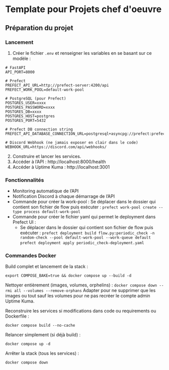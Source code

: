 # Template pour Projets chef d'oeuvre

## Préparation du projet

### Lancement

1. Créer le fichier `.env` et renseigner les variables en se basant sur ce modèle :
```
# FastAPI
API_PORT=8000

# Prefect
PREFECT_API_URL=http://prefect-server:4200/api
PREFECT_WORK_POOL=default-work-pool

# PostgreSQL (pour Prefect)
POSTGRES_USER=xxxx
POSTGRES_PASSWORD=xxxx
POSTGRES_DB=xxxx
POSTGRES_HOST=postgres
POSTGRES_PORT=5432

# Prefect DB connection string
PREFECT_API_DATABASE_CONNECTION_URL=postgresql+asyncpg://prefect:prefect@postgres:5432/prefect

# Discord Webhook (ne jamais exposer en clair dans le code)
WEBHOOK_URL=https://discord.com/api/webhooks/
```

2. Construire et lancer les services.
3. Accéder à l’API : http://localhost:8000/health
4. Accéder à Uptime Kuma : http://localhost:3001

### Fonctionnalités

- Monitoring automatique de l’API
- Notification Discord à chaque démarrage de l’API
- Commande pour créer la work-pool :
     Se déplacer dans le dossier qui contient son fichier de flow puis exécuter :
        `prefect work-pool create --type process default-work-pool`
- Commande pour créer le fichier yaml qui permet le deployment dans Prefect UI :
    - Se déplacer dans le dossier qui contient son fichier de flow puis exécuter :
        `prefect deployment build flow.py:periodic_check -n random-check --pool default-work-pool --work-queue default`
        `prefect deployment apply periodic_check-deployment.yaml`

### Commandes Docker

Build complet et lancement de la stack :

`export COMPOSE_BAKE=true && docker compose up --build -d`

Nettoyer entièrement (images, volumes, orphelins) :
`docker compose down --rmi all --volumes --remove-orphans`
Adapter pour ne supprimer que les images ou tout sauf les volumes pour ne pas recréer le compte admin Uptime Kuma.

Reconstruire les services si modifications dans code ou requirements ou Dockerfile :

`docker compose build --no-cache`

Relancer simplement (si déjà build) :

`docker compose up -d`

Arrêter la stack (tous les services) :

`docker compose down`

